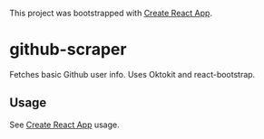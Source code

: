 This project was bootstrapped with [Create React App](https://github.com/facebook/create-react-app).

# github-scraper

Fetches basic Github user info. Uses Oktokit and react-bootstrap.

## Usage

See [Create React App](https://github.com/facebook/create-react-app) usage.
